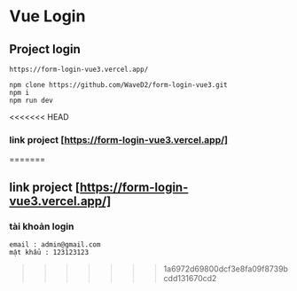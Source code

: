 # Vue Login

## Project login
    https://form-login-vue3.vercel.app/
```
npm clone https://github.com/WaveD2/form-login-vue3.git
npm i
npm run dev
```
<<<<<<< HEAD

### link project [https://form-login-vue3.vercel.app/]
=======
## link project [https://form-login-vue3.vercel.app/]

### tài khoản login 

```
email : admin@gmail.com
mật khẩu : 123123123
```
>>>>>>> 1a6972d69800dcf3e8fa09f8739bcdd131670cd2
